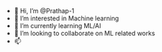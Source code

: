- 👋 Hi, I’m @Prathap-1
- 👀 I’m interested in Machine learning 
- 🌱 I’m currently learning ML/AI
- 💞️ I’m looking to collaborate on ML related works
- 📫 

<!---
Prathap-1/Prathap-1 is a ✨ special ✨ repository because its `README.md` (this file) appears on your GitHub profile.
You can click the Preview link to take a look at your changes.
--->
